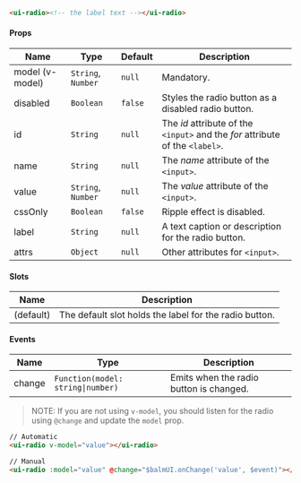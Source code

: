 ```html
<ui-radio><!-- the label text --></ui-radio>
```

#### Props

| Name            | Type               | Default | Description                                                                   |
| --------------- | ------------------ | ------- | ----------------------------------------------------------------------------- |
| model (v-model) | `String`, `Number` | `null`  | Mandatory.                                                                    |
| disabled        | `Boolean`          | `false` | Styles the radio button as a disabled radio button.                           |
| id              | `String`           | `null`  | The _id_ attribute of the `<input>` and the _for_ attribute of the `<label>`. |
| name            | `String`           | `null`  | The _name_ attribute of the `<input>`.                                        |
| value           | `String`, `Number` | `null`  | The _value_ attribute of the `<input>`.                                       |
| cssOnly         | `Boolean`          | `false` | Ripple effect is disabled.                                                    |
| label           | `String`           | `null`  | A text caption or description for the radio button.                           |
| attrs           | `Object`           | `null`  | Other attributes for `<input>`.                                               |

#### Slots

| Name      | Description                                            |
| --------- | ------------------------------------------------------ |
| (default) | The default slot holds the label for the radio button. |

#### Events

| Name   | Type                              | Description                             |
| ------ | --------------------------------- | --------------------------------------- |
| change | `Function(model: string\|number)` | Emits when the radio button is changed. |

> NOTE: If you are not using `v-model`, you should listen for the radio using `@change` and update the `model` prop.

```html
// Automatic
<ui-radio v-model="value"></ui-radio>

// Manual
<ui-radio :model="value" @change="$balmUI.onChange('value', $event)"></ui-radio>
```
